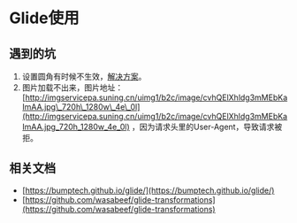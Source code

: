 # Glide使用

## 遇到的坑

1. 设置圆角有时候不生效，[解决方案](https://github.com/wasabeef/glide-transformations/issues/94)。
2. 图片加载不出来，图片地址：[http://imgservicepa.suning.cn/uimg1/b2c/image/cvhQElXhldg3mMEbKaImAA.jpg\_720h\_1280w\_4e\_0l](http://imgservicepa.suning.cn/uimg1/b2c/image/cvhQElXhldg3mMEbKaImAA.jpg_720h_1280w_4e_0l) ，因为请求头里的User-Agent，导致请求被拒。

## 相关文档

* [https://bumptech.github.io/glide/](https://bumptech.github.io/glide/)
* [https://github.com/wasabeef/glide-transformations](https://github.com/wasabeef/glide-transformations)

